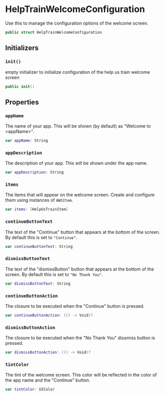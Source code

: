 # HelpTrainWelcomeConfiguration

Use this to manage the configuration options of the welcome screen.

``` swift
public struct HelpTrainWelcomeConfiguration
```

## Initializers

### `init()`

empty initializer to initialize configuration of the help us train welcome screen

``` swift
public init()
```

## Properties

### `appName`

The name of your app. This will be shown (by default) as "Welcome to \<appName\>".

``` swift
var appName: String
```

### `appDescription`

The description of your app. This will be shown under the app name.

``` swift
var appDescription: String
```

### `items`

The items that will appear on the welcome screen. Create and configure them using instances of `AWSItem`.

``` swift
var items: [HelpUsTrainItem]
```

### `continueButtonText`

The text of the "Continue" button that appears at the bottom of the screen. By default this is set to `"Continue"`.

``` swift
var continueButtonText: String
```

### `dismissButtonText`

The text of the "dismissButton" button that appears at the bottom of the screen. By default this is set to `"No Thank You"`.

``` swift
var dismissButtonText: String
```

### `continueButtonAction`

The closure to be executed when the "Continue" button is pressed.

``` swift
var continueButtonAction: (() -> Void)?
```

### `dismissButtonAction`

The closure to be executed when the "No Thank You" dissmiss button is pressed.

``` swift
var dismissButtonAction: (() -> Void)?
```

### `tintColor`

The tint of the welcome screen. This color will be reflected in the color of the app name and the "Continue" button.

``` swift
var tintColor: UIColor
```
